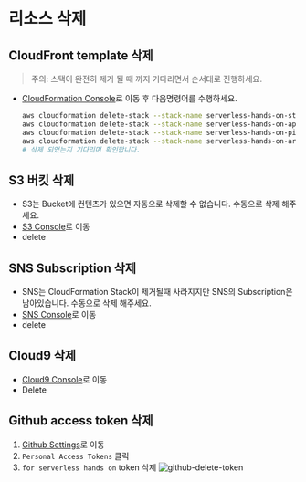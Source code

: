 # 리소스 삭제

## CloudFront template 삭제

> 주의: 스택이 완전히 제거 될 때 까지 기다리면서 순서대로 진행하세요.
- [CloudFormation Console](https://console.aws.amazon.com/cloudformation/home?region=ap-southeast-1#/stacks?filter=active&tab=outputs)로 이동 후 다음명령어를 수행하세요.

  ```bash
  aws cloudformation delete-stack --stack-name serverless-hands-on-static-web
  aws cloudformation delete-stack --stack-name serverless-hands-on-api-server
  aws cloudformation delete-stack --stack-name serverless-hands-on-pipeline
  aws cloudformation delete-stack --stack-name serverless-hands-on-artifacts-bucket
  # 삭제 되었는지 기다리며 확인합니다.
  ```

## S3 버킷 삭제
- S3는 Bucket에 컨텐츠가 있으면 자동으로 삭제할 수 없습니다. 수동으로 삭제 해주세요.
- [S3 Console](https://s3.console.aws.amazon.com/)로 이동
- delete

## SNS Subscription 삭제
- SNS는 CloudFormation Stack이 제거될때 사라지지만 SNS의 Subscription은 남아있습니다. 수동으로 삭제 해주세요.
- [SNS Console](https://console.aws.amazon.com/sns/v2/home?region=ap-southeast-1#/subscriptions)로 이동
- delete

## Cloud9 삭제
- [Cloud9 Console](https://console.aws.amazon.com/cloud9/home?region=ap-southeast-1#)로 이동
- Delete

## Github access token 삭제
1. [Github Settings](https://github.com/settings/tokens)로 이동
2. `Personal Access Tokens` 클릭
3. `for serverless hands on` token 삭제
    ![github-delete-token](images/github-delete-token.png)

